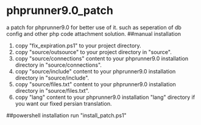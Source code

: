 # phprunner9.0_patch
a patch for phprunner9.0 for better use of it. such as seperation of db config and other php code attachment solution.
##manual installation
1. copy "fix_expiration.ps1" to your project directory.  
1. copy "source/outsource" to your project directory in "source". 
1. copy "source/connections" content to your phprunner9.0 installation directory in "source/connections". 
1. copy "source/include" content to your phprunner9.0 installation directory in "source/include". 
1. copy "source/files.txt" content to your phprunner9.0 installation directory in "source/files.txt". 
1. copy "lang" content to your phprunner9.0 installation "lang" directory if you want our fixed persian translation. 

##powershell installation
run "install_patch.ps1"
